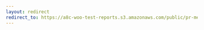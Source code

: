 ```yaml
---
layout: redirect
redirect_to: https://a8c-woo-test-reports.s3.amazonaws.com/public/pr-merge/45319/api/index.html
---
```

